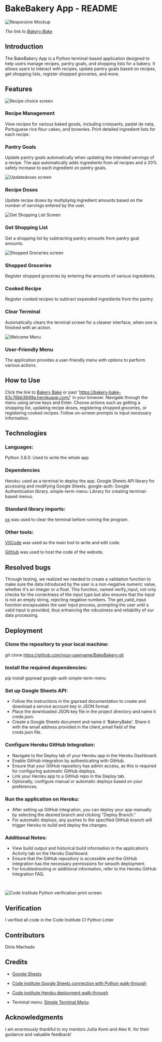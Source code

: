 # BakeBakery App - README

![Responsive Mockup](documentation/am_i_responsive.png)

*The link to [Bakery Bake](https://bakery-bake-83c76bb3649a.herokuapp.com/)*

## Introduction

The BakeBakery App is a Python terminal-based application designed to help users manage recipes, pantry goals, and shopping lists for a bakery. It allows users to interact with recipes, update pantry goals based on recipes, get shopping lists, register shopped groceries, and more.

## Features

![Recipe choice screen](documentation/which_recipe.png)

### Recipe Management

View recipes for various baked goods, including croissants, pastel de nata, Portuguese rice flour cakes, and brownies.
Print detailed ingredient lists for each recipe.

### Pantry Goals

Update pantry goals automatically when updating the intended servings of a recipe. The app automatically adds ingredients from all recipes and a 20% safety increase to each ingredient on pantry goals.

![Updatedoses screen](documentation/update_servings.png)

### Recipe Doses

Update recipe doses by multiplying ingredient amounts based on the number of servings entered by the user.

![Get Shopping List Screen](documentation/shopping_list.png)

### Get Shopping List

Get a shopping list by subtracting pantry amounts from pantry goal amounts.

![Shopped Groceries screen](documentation/introduce_shopping.png)

### Shopped Groceries

Register shopped groceries by entering the amounts of various ingredients.

### Cooked Recipe

Register cooked recipes to subtract expended ingredients from the pantry.

### Clear Terminal

Automatically clears the terminal screen for a cleaner interface, when one is finished with an action.

![Welcome Menu](documentation/opening_message_menu.png)


### User-Friendly Menu

The application provides a user-friendly menu with options to perform various actions.

## How to Use

Click the link to [Bakery Bake](https://bakery-bake-83c76bb3649a.herokuapp.com/) or past 'https://bakery-bake-83c76bb3649a.herokuapp.com/' in your browser.
Navigate through the menu using arrow keys and Enter.
Choose actions such as getting a shopping list, updating recipe doses, registering shopped groceries, or registering cooked recipes.
Follow on-screen prompts to input necessary information.

## Technologies

### Languages:

Python 3.8.5: Used to write the whole app


### Dependencies

Heroku: used as a terminal to deploy the app.
Google Sheets API library for accessing and modifying Google Sheets.
google-auth: Google Authentication library.
simple-term-menu: Library for creating terminal-based menus.

### Standard library imports:

[os](https://docs.python.org/3/library/os.html ) was used to clear the terminal before running the program.

### Other tools:

[VSCode](https://code.visualstudio.com/) was used as the main tool to write and edit code.

[GitHub](https://github.com/) was used to host the code of the website.

## Resolved bugs

Through testing, we realized we needed to create a validation function to make sure the data introduced by the user is a non-negative numeric value, whether it's an integer or a float. This function, named verify_input, not only checks for the correctness of the input type but also ensures that the input is not an empty string, rejecting negative numbers. The get_valid_input function encapsulates the user input process, prompting the user until a valid input is provided, thus enhancing the robustness and reliability of our data processing.

## Deployment

### Clone the repository to your local machine:

git clone https://github.com/your-username/BakeBakery.git

### Install the required dependencies: 

pip install gspread google-auth simple-term-menu

### Set up Google Sheets API:

* Follow the instructions in the gspread documentation to create and download a service account key in JSON format.
* Place the downloaded JSON key file in the project directory and name it creds.json.
* Create a Google Sheets document and name it 'BakeryBake'. Share it with the email address provided in the client_email field of the creds.json file.

### Configure Heroku GitHub Integration:

* Navigate to the Deploy tab of your Heroku app in the Heroku Dashboard.
* Enable GitHub integration by authenticating with GitHub.
* Ensure that your GitHub repository has admin access, as this is required for configuring automatic GitHub deploys.
* Link your Heroku app to a GitHub repo in the Deploy tab.
* Optionally, configure manual or automatic deploys based on your preferences.

### Run the application on Heroku:

* After setting up GitHub integration, you can deploy your app manually by selecting the desired branch and clicking "Deploy Branch."
* For automatic deploys, any pushes to the specified GitHub branch will trigger Heroku to build and deploy the changes.

### Additional Notes:

* View build output and historical build information in the application’s Activity tab on the Heroku Dashboard.
* Ensure that the GitHub repository is accessible and the GitHub integration has the necessary permissions for smooth deployment.
* For troubleshooting or additional information, refer to the Heroku GitHub Integration FAQ.

<br>

![Code Institute Python verification print screen](documentation/verification.png)

## Verification

I verified all code in the Code Institute CI Python Linter

## Contributors

Dinis Machado

## Credits

- [Google Sheets](https://www.google.com/sheets/about/)

- [Code institute Google Sheets connection with Python walk-through](https://codeinstitute.net/se/)

- [Code institute Heroku deployment walk-through](https://codeinstitute.net/se/)

- Terminal menu: [Simple Terminal Menu](https://pypi.org/project/simple-term-menu/).

## Acknowledgments

I am enormously thankful to my mentors Juliia Konn and Alex K. for their guidance and valuable feedback!
